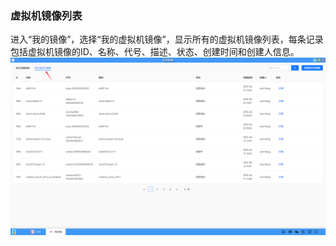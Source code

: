 ### 虚拟机镜像列表
进入“我的镜像”，选择“我的虚拟机镜像”，显示所有的虚拟机镜像列表，每条记录包括虚拟机镜像的ID、名称、代号、描述、状态、创建时间和创建人信息。
![alt text](./myimage02.png)